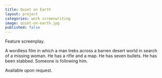 ```yaml
---
title: Quiet on Earth
layout: project
categories: work screenwriting
image: quiet-on-earth.jpg
published: false
---
```

Feature screenplay.

A wordless film in which a man treks across a barren desert world in search of
a missing woman. He has a rifle and a map. He has seven bullets. He has been
stabbed. Someone is following him.

Available upon request.
